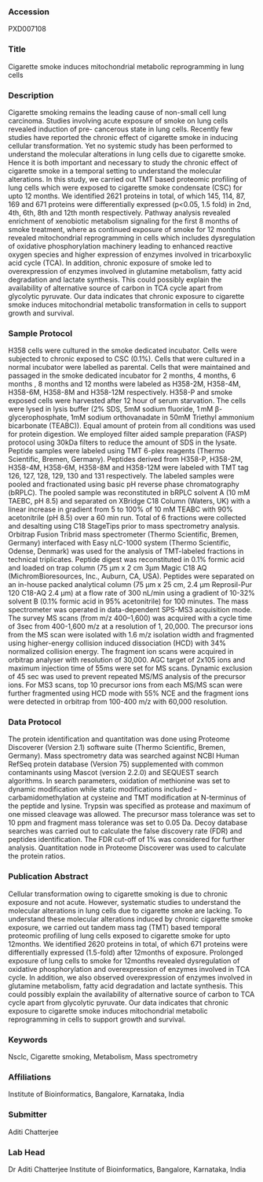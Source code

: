 ### Accession
PXD007108

### Title
Cigarette smoke induces mitochondrial metabolic reprogramming in lung cells

### Description
Cigarette smoking remains the leading cause of non-small cell lung carcinoma. Studies involving acute exposure of smoke on lung cells revealed induction of pre- cancerous state in lung cells. Recently few studies have reported the chronic effect of cigarette smoke in inducing cellular transformation. Yet no systemic study has been performed to understand the molecular alterations in lung cells due to cigarette smoke. Hence it is both important and necessary to study the chronic effect of cigarette smoke in a temporal setting to understand the molecular alterations. In this study, we carried out TMT based proteomic profiling of lung cells which were exposed to cigarette smoke condensate (CSC) for upto 12 months. We identified 2621 proteins in total, of which 145, 114, 87, 169 and 671 proteins were differentially expressed (p<0.05, 1.5 fold) in 2nd, 4th, 6th, 8th and 12th month respectively. Pathway analysis revealed enrichment of xenobiotic metabolism signaling for the first 8 months of smoke treatment, where as continued exposure of smoke for 12 months revealed mitochondrial reprogramming in cells which includes dysregulation of oxidative phosphorylation machinery leading to enhanced reactive oxygen species and higher expression of enzymes involved in  tricarboxylic acid cycle (TCA). In addition, chronic exposure of smoke led to overexpression of enzymes involved in glutamine metabolism, fatty acid degradation and lactate synthesis. This could possibly explain the availability of alternative source of carbon in TCA cycle apart from glycolytic pyruvate. Our data indicates that chronic exposure to cigarette smoke induces mitochondrial metabolic transformation in cells to support growth and survival.

### Sample Protocol
H358 cells were cultured in the smoke dedicated incubator. Cells were subjected to chronic exposed to CSC (0.1%). Cells that were cultured in a normal incubator were labelled as parental. Cells that were maintained and passaged in the smoke dedicated incubator for 2 months, 4 months, 6 months , 8 months and 12 months were labeled as H358-2M, H358-4M, H358-6M, H358-8M and H358-12M respectively. H358-P and smoke exposed cells were harvested after 12 hour of serum starvation. The cells were lysed in lysis buffer (2% SDS, 5mM sodium fluoride, 1 mM β-glycerophosphate, 1mM sodium orthovanadate in 50mM Triethyl ammonium bicarbonate (TEABC)). Equal amount of protein from all conditions was used for protein digestion. We employed filter aided sample preparation (FASP) protocol using 30kDa filters to reduce the amount of SDS in the lysate. Peptide samples were labeled using TMT 6-plex reagents (Thermo Scientific, Bremen, Germany). Peptides derived from H358-P, H358-2M, H358-4M, H358-6M, H358-8M and H358-12M were labeled with TMT tag 126, 127, 128, 129, 130 and 131 respectively. The labeled samples were pooled and fractionated using basic pH reverse phase chromatography (bRPLC). The pooled sample was reconstituted in bRPLC solvent A (10 mM TAEBC, pH 8.5) and separated on XBridge C18 Column (Waters, UK) with a linear increase in gradient from 5 to 100% of 10 mM TEABC with 90% acetonitrile (pH 8.5) over a 60 min run. Total of 6 fractions were collected and desalting using C18 StageTips prior to mass spectrometry analysis.  Orbitrap Fusion Tribrid mass spectrometer (Thermo Scientific, Bremen, Germany) interfaced with Easy nLC-1000 system (Thermo Scientific, Odense, Denmark) was used for the analysis of TMT-labeled fractions in technical triplicates. Peptide digest was reconstituted in 0.1% formic acid and loaded on trap column (75 µm x 2 cm 3µm Magic C18 AQ (MichromBioresources, Inc., Auburn, CA, USA). Peptides were separated on an in-house packed analytical column (75 µm x 25 cm, 2.4 µm Reprosil-Pur 120 C18-AQ 2.4 µm) at a flow rate of 300 nL/min using a gradient of 10-32% solvent B (0.1% formic acid in 95% acetonitrile) for  100 minutes. The mass spectrometer was operated in data-dependent SPS-MS3 acquisition mode. The survey MS scans (from m/z 400–1,600) was acquired with a cycle time of 3sec from 400-1,600 m/z at a resolution of 1, 20,000. The precursor ions from the MS scan were isolated with 1.6 m/z isolation width and fragmented using higher-energy collision induced dissociation (HCD) with 34% normalized collision energy. The fragment ion scans were acquired in orbitrap analyser with resolution of 30,000. AGC target of 2x105 ions and maximum injection time of 55ms were set for MS scans. Dynamic exclusion of 45 sec was used to prevent repeated MS/MS analysis of the precursor ions. For MS3 scans, top 10 precursor ions from each MS/MS scan were further fragmented using HCD mode with 55% NCE and the fragment ions were detected in orbitrap from 100-400 m/z with 60,000 resolution.

### Data Protocol
The protein identification and quantitation was done using Proteome Discoverer (Version 2.1) software suite (Thermo Scientific, Bremen, Germany). Mass spectrometry data was searched against NCBI Human RefSeq protein database (Version 75) supplemented with common contaminants using Mascot (version 2.2.0) and SEQUEST search algorithms. In search parameters, oxidation of methionine was set to dynamic modification while static modifications included - carbamidomethylation at cysteine and TMT modification at N-terminus of the peptide and lysine. Trypsin was specified as protease and maximum of one missed cleavage was allowed. The precursor mass tolerance was set to 10 ppm and fragment mass tolerance was set to 0.05 Da. Decoy database searches was carried out to calculate the false discovery rate (FDR) and peptides identification. The FDR cut-off of 1% was considered for further analysis. Quantitation node in Proteome Discoverer was used to calculate the protein ratios.

### Publication Abstract
Cellular transformation owing to cigarette smoking is due to chronic exposure and not acute. However, systematic studies to understand the molecular alterations in lung cells due to cigarette smoke are lacking. To understand these molecular alterations induced by chronic cigarette smoke exposure, we carried out tandem mass tag (TMT) based temporal proteomic profiling of lung cells exposed to cigarette smoke for upto 12months. We identified 2620 proteins in total, of which 671 proteins were differentially expressed (1.5-fold) after 12months of exposure. Prolonged exposure of lung cells to smoke for 12months revealed dysregulation of oxidative phosphorylation and overexpression of enzymes involved in TCA cycle. In addition, we also observed overexpression of enzymes involved in glutamine metabolism, fatty acid degradation and lactate synthesis. This could possibly explain the availability of alternative source of carbon to TCA cycle apart from glycolytic pyruvate. Our data indicates that chronic exposure to cigarette smoke induces mitochondrial metabolic reprogramming in cells to support growth and survival.

### Keywords
Nsclc, Cigarette smoking, Metabolism, Mass spectrometry

### Affiliations
Institute of Bioinformatics, Bangalore, Karnataka, India

### Submitter
Aditi Chatterjee

### Lab Head
Dr Aditi Chatterjee
Institute of Bioinformatics, Bangalore, Karnataka, India


